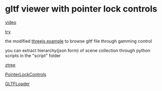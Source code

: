 # gltf viewer with pointer lock controls

[video](https://www.bilibili.com/video/BV1tr4y1p7ET/)

[try](https://lraty-li.github.io/GltfViewerPointerLockControls/index.html)

the modified [threejs example](https://threejs.org/examples/?q=lock#misc_controls_pointerlock) to browse gltf file through gamming control

you can extract hierarchy(json form) of scene collection through python scripts in the "script" folder

[ztree](https://github.com/zTree/zTree_v3)

[PointerLockControls](https://github.com/mrdoob/three.js/blob/dev/examples/jsm/controls/PointerLockControls.js)

[GLTFLoader](https://github.com/mrdoob/three.js/blob/dev/examples/jsm/loaders/GLTFLoader.js)

